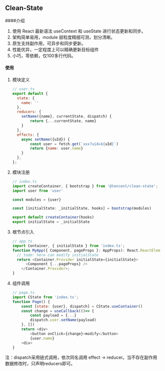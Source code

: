 ## Clean-State
####介绍
1.  使用 React 最新语法 useContext 和 useState 进行状态更新和同步。
2.  架构简单易用，module 层粒度精细可测，划分清晰。
3.  原生支持副作用，可异步和同步更新。
4.  性能优异，一定程度上可以精确更新目标组件
5.  小巧，零依赖，仅100多行代码。

#### 使用
1. 模块定义
    ```javascript
    // user.ts
    export default {
      state: {
        name: ''
      },
      reducers: {
        setName({name}, currentState, dispatch) {
            return {...currentState, name}
        }
      },
      effects: {
        async setName({uId}) {
            const user = fetch.get(`xxx?uid=${uId}`)
            return {name: user.name}
        }
      },
    };
    ```

2.  模块注册
    ```javascript
    // index.ts
    import createContainer, { bootstrap } from '@tencent/clean-state';
    import user from 'user'
    
    const modules = {user}

    const [initialState: _initialState, hooks] = bootstrap(modules)
    
    export default createContainer(hooks)
    export initialState = _initialState
    ```
    
3.  根节点引入
    ```javascript
    // app.ts
    import Container, { initialState } from 'index.ts';
    function MyApp({ Component, pageProps }: AppProps): React.ReactElement {
      // todo: here can modify initialState
      return <Container.Provider initialState={initialState}>
          <Component {...pageProps} />
        </Container.Provider>;
    }
    ```
    
4.  组件调用
    ```javascript
    // page.ts
    import CState from 'index.ts';
    function Page() {
        const [state: {user}, dispatch] = CState.useContainer()
        const change = useCallback(()=> {
            const payload = {...}
            dispatch.user.setName(payload)
        }, [])
        return <div>
            <button onClick={change}>modify</button>
            {user.name}
        <div>
    }
    ```

注：dispatch采用链式调用，依次同名调用 effect -> reducer。当不存在副作用数据修改时，只声明reducers即可。